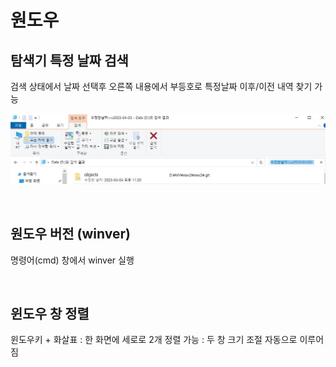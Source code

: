 # 원도우


## 탐색기 특정 날짜 검색

검색 상태에서 날짜 선택후 오른쪽 내용에서 부등호로 특정날짜 이후/이전 내역 찾기 가능

![메롱](img/f0006_1.jpg)


<br>


## 원도우 버전 (winver)

명령어(cmd) 창에서 winver 실행


<br>

 
## 윈도우 창 정렬

윈도우키 + 화살표 : 한 화면에 세로로 2개 정렬 가능 : 두 창 크기 조절 자동으로 이루어짐